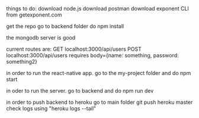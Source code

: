 things to do:
download node.js
download postman
download exponent CLI from getexponent.com

get the repo
go to backend folder
do npm install

the mongodb server is good

current routes are:
GET localhost:3000/api/users
POST localhost:3000/api/users
	requires body={name: something, password: something2}
	
in order to run the react-native app. go to the my-project folder and do npm start

in oder to run the server. go to backend and do npm run dev


in order to push backend to heroku
go to main folder
git push heroku master
check logs using "heroku logs --tail"
